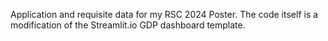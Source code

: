 Application and requisite data for my RSC 2024 Poster. The code itself is a modification of the Streamlit.io GDP dashboard template. 
